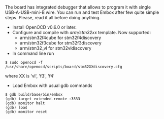 The board has integrated debugger that allows to program it with single USB-A-USB-mini-B wire. You can run and test Embox after few quite simple steps. Please, read it all before doing anything.
 * Install OpenOCD v0.6.0 or later.
 * Configure and compile with *arm/stm32xx* template. Now supported:
    * arm/stm32f4cube for stm32f4discovery
    * arm/stm32f3cube for stm32f3discovery
    * arm/stm32_vl for stm32vldiscovery
 * In command line run

 ```
 $ sudo openocd -f /usr/share/openocd/scripts/board/stm32XXdiscovery.cfg
 ```

 where XX is 'vl', 'f3', 'f4'
 * Load Embox with usual gdb commands

 ```
 $ gdb build/base/bin/embox
 (gdb) target extended-remote :3333
 (gdb) monitor halt
 (gdb) load
 (gdb) monitor reset
 ```